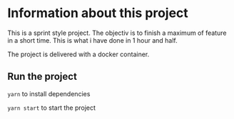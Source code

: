 # Information about this project

This is a sprint style project.
The objectiv is to finish a maximum of feature in a short time.
This is what i have done in 1 hour and half.

The project is delivered with a docker container.

## Run the project

`yarn` to install dependencies

`yarn start` to start the project
